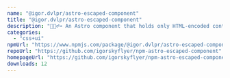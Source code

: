 ```yaml
---
name: "@igor.dvlpr/astro-escaped-component"
title: "@igor.dvlpr/astro-escaped-component"
description: "🏃🏻‍♂️‍➡️ An Astro component that holds only HTML-encoded content. 📜"
categories:
  - "css+ui"
npmUrl: "https://www.npmjs.com/package/@igor.dvlpr/astro-escaped-component"
repoUrl: "https://github.com/igorskyflyer/npm-astro-escaped-component"
homepageUrl: "https://github.com/igorskyflyer/npm-astro-escaped-component"
downloads: 12
---
```

